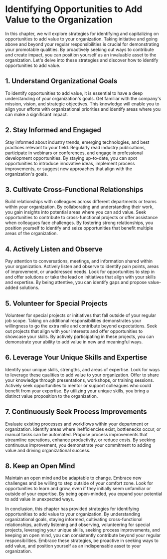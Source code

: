 Identifying Opportunities to Add Value to the Organization
======================================================================

In this chapter, we will explore strategies for identifying and capitalizing on opportunities to add value to your organization. Taking initiative and going above and beyond your regular responsibilities is crucial for demonstrating your promotable qualities. By proactively seeking out ways to contribute and create impact, you can position yourself as an invaluable asset to the organization. Let's delve into these strategies and discover how to identify opportunities to add value.

**1. Understand Organizational Goals**
--------------------------------------

To identify opportunities to add value, it is essential to have a deep understanding of your organization's goals. Get familiar with the company's mission, vision, and strategic objectives. This knowledge will enable you to align your efforts with organizational priorities and identify areas where you can make a significant impact.

**2. Stay Informed and Engaged**
--------------------------------

Stay informed about industry trends, emerging technologies, and best practices relevant to your field. Regularly read industry publications, participate in webinars or conferences, and engage in professional development opportunities. By staying up-to-date, you can spot opportunities to introduce innovative ideas, implement process improvements, or suggest new approaches that align with the organization's goals.

**3. Cultivate Cross-Functional Relationships**
-----------------------------------------------

Build relationships with colleagues across different departments or teams within your organization. By collaborating and understanding their work, you gain insights into potential areas where you can add value. Seek opportunities to contribute to cross-functional projects or offer assistance when colleagues face challenges. By fostering strong relationships, you position yourself to identify and seize opportunities that benefit multiple areas of the organization.

**4. Actively Listen and Observe**
----------------------------------

Pay attention to conversations, meetings, and information shared within your organization. Actively listen and observe to identify pain points, areas of improvement, or unaddressed needs. Look for opportunities to step in and offer solutions or take the lead on initiatives that align with your skills and expertise. By being attentive, you can identify gaps and propose value-added solutions.

**5. Volunteer for Special Projects**
-------------------------------------

Volunteer for special projects or initiatives that fall outside of your regular job scope. Taking on additional responsibilities demonstrates your willingness to go the extra mile and contribute beyond expectations. Seek out projects that align with your interests and offer opportunities to showcase your skills. By actively participating in these projects, you can demonstrate your ability to add value in new and meaningful ways.

**6. Leverage Your Unique Skills and Expertise**
------------------------------------------------

Identify your unique skills, strengths, and areas of expertise. Look for ways to leverage these qualities to add value to your organization. Offer to share your knowledge through presentations, workshops, or training sessions. Actively seek opportunities to mentor or support colleagues who could benefit from your expertise. By utilizing your unique skills, you bring a distinct value proposition to the organization.

**7. Continuously Seek Process Improvements**
---------------------------------------------

Evaluate existing processes and workflows within your department or organization. Identify areas where inefficiencies exist, bottlenecks occur, or manual tasks can be automated. Propose process improvements that streamline operations, enhance productivity, or reduce costs. By seeking continuous improvement, you demonstrate your commitment to adding value and driving organizational success.

**8. Keep an Open Mind**
------------------------

Maintain an open mind and be adaptable to change. Embrace new challenges and be willing to step outside of your comfort zone. Look for opportunities to learn and grow, even if they initially seem unfamiliar or outside of your expertise. By being open-minded, you expand your potential to add value in unexpected ways.

In conclusion, this chapter has provided strategies for identifying opportunities to add value to your organization. By understanding organizational goals, staying informed, cultivating cross-functional relationships, actively listening and observing, volunteering for special projects, leveraging your unique skills, seeking process improvements, and keeping an open mind, you can consistently contribute beyond your regular responsibilities. Embrace these strategies, be proactive in seeking ways to add value, and position yourself as an indispensable asset to your organization.
